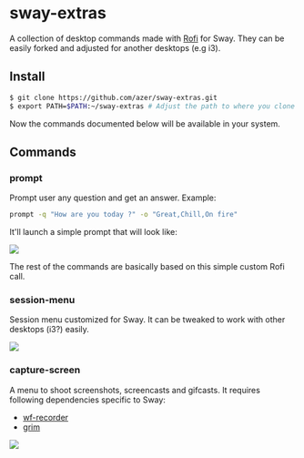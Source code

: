 # sway-extras

A collection of desktop commands made with [Rofi](https://github.com/DaveDavenport/rofi) for Sway. They can be easily forked and adjusted for another desktops (e.g i3).

## Install

```bash
$ git clone https://github.com/azer/sway-extras.git
$ export PATH=$PATH:~/sway-extras # Adjust the path to where you clone the repo at
```

Now the commands documented below will be available in your system.

## Commands

### prompt

Prompt user any question and get an answer. Example:

```bash
prompt -q "How are you today ?" -o "Great,Chill,On fire"
```

It'll launch a simple prompt that will look like:

![](https://cldup.com/LWc-eABFAv.png)

The rest of the commands are basically based on this simple custom Rofi call.

### session-menu

Session menu customized for Sway. It can be tweaked to work with other desktops (i3?) easily.

![](https://cldup.com/zdOW0IReBp.png)

### capture-screen

A menu to shoot screenshots, screencasts and gifcasts. It requires following dependencies specific to Sway:

* [wf-recorder](https://github.com/ammen99/wf-recorder)
* [grim](https://github.com/emersion/grim)

![](https://cldup.com/AlD1AC_TTy.png)
